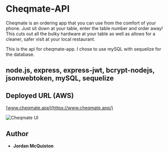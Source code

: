 # Cheqmate-API

Cheqmate is an ordering app that you can use from the comfort of your phone. Just sit down at your table, enter the table number and order away! This cuts out all the bulky hardware at your table as well as allows for a cleaner, safer visit at your local restaurant.

This is the api for cheqmate-app. I chose to use mySQL with sequelize for the database.

## node.js, express, express-jwt, bcrypt-nodejs, jsonwebtoken, mySQL, sequelize


## Deployed URL (AWS)

[www.cheqmate.app](https://www.cheqmate.app/)

![Cheqmate UI](cheqmate.gif)


## Author

* **Jordan McQuiston** 